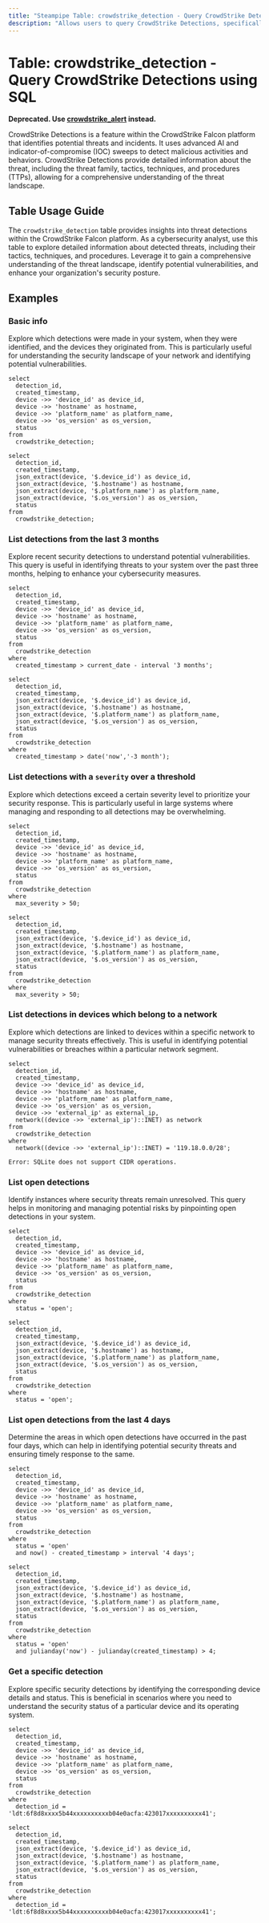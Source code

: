 ```yaml
---
title: "Steampipe Table: crowdstrike_detection - Query CrowdStrike Detections using SQL"
description: "Allows users to query CrowdStrike Detections, specifically the detection of threats and incidents across the CrowdStrike platform."
---
```


# Table: crowdstrike_detection - Query CrowdStrike Detections using SQL

**Deprecated. Use [crowdstrike_alert](https://hub.steampipe.io/plugins/turbot/crowdstrike/tables/crowdstrike_alert) instead.**

CrowdStrike Detections is a feature within the CrowdStrike Falcon platform that identifies potential threats and incidents. It uses advanced AI and indicator-of-compromise (IOC) sweeps to detect malicious activities and behaviors. CrowdStrike Detections provide detailed information about the threat, including the threat family, tactics, techniques, and procedures (TTPs), allowing for a comprehensive understanding of the threat landscape.

## Table Usage Guide

The `crowdstrike_detection` table provides insights into threat detections within the CrowdStrike Falcon platform. As a cybersecurity analyst, use this table to explore detailed information about detected threats, including their tactics, techniques, and procedures. Leverage it to gain a comprehensive understanding of the threat landscape, identify potential vulnerabilities, and enhance your organization's security posture.

## Examples

### Basic info
Explore which detections were made in your system, when they were identified, and the devices they originated from. This is particularly useful for understanding the security landscape of your network and identifying potential vulnerabilities.

```sql+postgres
select
  detection_id,
  created_timestamp,
  device ->> 'device_id' as device_id,
  device ->> 'hostname' as hostname,
  device ->> 'platform_name' as platform_name,
  device ->> 'os_version' as os_version,
  status
from
  crowdstrike_detection;
```

```sql+sqlite
select
  detection_id,
  created_timestamp,
  json_extract(device, '$.device_id') as device_id,
  json_extract(device, '$.hostname') as hostname,
  json_extract(device, '$.platform_name') as platform_name,
  json_extract(device, '$.os_version') as os_version,
  status
from
  crowdstrike_detection;
```

### List detections from the last 3 months
Explore recent security detections to understand potential vulnerabilities. This query is useful in identifying threats to your system over the past three months, helping to enhance your cybersecurity measures.

```sql+postgres
select
  detection_id,
  created_timestamp,
  device ->> 'device_id' as device_id,
  device ->> 'hostname' as hostname,
  device ->> 'platform_name' as platform_name,
  device ->> 'os_version' as os_version,
  status
from
  crowdstrike_detection
where
  created_timestamp > current_date - interval '3 months';
```

```sql+sqlite
select
  detection_id,
  created_timestamp,
  json_extract(device, '$.device_id') as device_id,
  json_extract(device, '$.hostname') as hostname,
  json_extract(device, '$.platform_name') as platform_name,
  json_extract(device, '$.os_version') as os_version,
  status
from
  crowdstrike_detection
where
  created_timestamp > date('now','-3 month');
```

### List detections with a `severity` over a threshold
Explore which detections exceed a certain severity level to prioritize your security response. This is particularly useful in large systems where managing and responding to all detections may be overwhelming.

```sql+postgres
select
  detection_id,
  created_timestamp,
  device ->> 'device_id' as device_id,
  device ->> 'hostname' as hostname,
  device ->> 'platform_name' as platform_name,
  device ->> 'os_version' as os_version,
  status
from
  crowdstrike_detection
where
  max_severity > 50;
```

```sql+sqlite
select
  detection_id,
  created_timestamp,
  json_extract(device, '$.device_id') as device_id,
  json_extract(device, '$.hostname') as hostname,
  json_extract(device, '$.platform_name') as platform_name,
  json_extract(device, '$.os_version') as os_version,
  status
from
  crowdstrike_detection
where
  max_severity > 50;
```

### List detections in devices which belong to a network
Explore which detections are linked to devices within a specific network to manage security threats effectively. This is useful in identifying potential vulnerabilities or breaches within a particular network segment.

```sql+postgres
select
  detection_id,
  created_timestamp,
  device ->> 'device_id' as device_id,
  device ->> 'hostname' as hostname,
  device ->> 'platform_name' as platform_name,
  device ->> 'os_version' as os_version,
  device ->> 'external_ip' as external_ip,
  network((device ->> 'external_ip')::INET) as network
from
  crowdstrike_detection
where
  network((device ->> 'external_ip')::INET) = '119.18.0.0/28';
```

```sql+sqlite
Error: SQLite does not support CIDR operations.
```

### List open detections
Identify instances where security threats remain unresolved. This query helps in monitoring and managing potential risks by pinpointing open detections in your system.

```sql+postgres
select
  detection_id,
  created_timestamp,
  device ->> 'device_id' as device_id,
  device ->> 'hostname' as hostname,
  device ->> 'platform_name' as platform_name,
  device ->> 'os_version' as os_version,
  status
from
  crowdstrike_detection
where
  status = 'open';
```

```sql+sqlite
select
  detection_id,
  created_timestamp,
  json_extract(device, '$.device_id') as device_id,
  json_extract(device, '$.hostname') as hostname,
  json_extract(device, '$.platform_name') as platform_name,
  json_extract(device, '$.os_version') as os_version,
  status
from
  crowdstrike_detection
where
  status = 'open';
```

### List open detections from the last 4 days
Determine the areas in which open detections have occurred in the past four days, which can help in identifying potential security threats and ensuring timely response to the same.

```sql+postgres
select
  detection_id,
  created_timestamp,
  device ->> 'device_id' as device_id,
  device ->> 'hostname' as hostname,
  device ->> 'platform_name' as platform_name,
  device ->> 'os_version' as os_version,
  status
from
  crowdstrike_detection
where
  status = 'open'
  and now() - created_timestamp > interval '4 days';
```

```sql+sqlite
select
  detection_id,
  created_timestamp,
  json_extract(device, '$.device_id') as device_id,
  json_extract(device, '$.hostname') as hostname,
  json_extract(device, '$.platform_name') as platform_name,
  json_extract(device, '$.os_version') as os_version,
  status
from
  crowdstrike_detection
where
  status = 'open'
  and julianday('now') - julianday(created_timestamp) > 4;
```

### Get a specific detection
Explore specific security detections by identifying the corresponding device details and status. This is beneficial in scenarios where you need to understand the security status of a particular device and its operating system.

```sql+postgres
select
  detection_id,
  created_timestamp,
  device ->> 'device_id' as device_id,
  device ->> 'hostname' as hostname,
  device ->> 'platform_name' as platform_name,
  device ->> 'os_version' as os_version,
  status
from
  crowdstrike_detection
where
  detection_id = 'ldt:6f8d8xxxx5b44xxxxxxxxxxb04e0acfa:423017xxxxxxxxxx41';
```

```sql+sqlite
select
  detection_id,
  created_timestamp,
  json_extract(device, '$.device_id') as device_id,
  json_extract(device, '$.hostname') as hostname,
  json_extract(device, '$.platform_name') as platform_name,
  json_extract(device, '$.os_version') as os_version,
  status
from
  crowdstrike_detection
where
  detection_id = 'ldt:6f8d8xxxx5b44xxxxxxxxxxb04e0acfa:423017xxxxxxxxxx41';
```